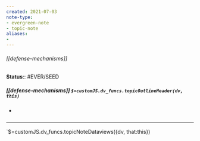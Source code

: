 ```yaml
---
created: 2021-07-03
note-type: 
- evergreen-note
- topic-note
aliases:
- 
---
```

 
###### [[defense-mechanisms]]



**Status**:: #EVER/SEED

##### [[defense-mechanisms]] `$=customJS.dv_funcs.topicOutlineHeader(dv, this)`

- 


### <hr class="dataviews"/>

`$=customJS.dv_funcs.topicNoteDataviews({dv, that:this})